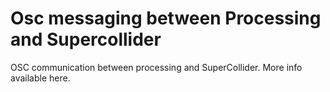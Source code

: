 # Osc messaging between Processing and Supercollider
OSC communication between processing and SuperCollider. More info available <a heref="http://www.kimri.org/blog/?p=721">here</a>.  
